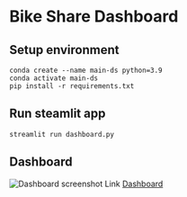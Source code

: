 # Bike Share Dashboard

## Setup environment
```
conda create --name main-ds python=3.9
conda activate main-ds
pip install -r requirements.txt
```

## Run steamlit app
```
streamlit run dashboard.py
```

## Dashboard
![Dashboard screenshot](https://raw.githubusercontent.com/sabirinID/IDCamp/main/Projects/submission/dashboard/streamlit.jpg)
Link [Dashboard](https://bikesharedashboard.streamlit.app/)
